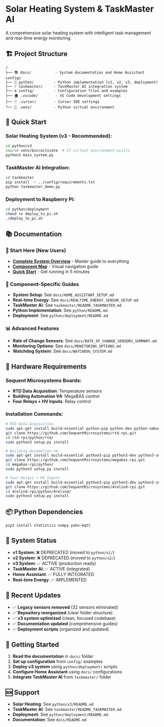 # Solar Heating System & TaskMaster AI

A comprehensive solar heating system with intelligent task management and real-time energy monitoring.

## 🏗️ **Project Structure**

```
/
├── 📚 docs/           - System documentation and Home Assistant configs
├── 🚀 python/         - Python implementation (v1, v2, v3, deployment)
├── ⚡ taskmaster/     - TaskMaster AI integration system
├── ⚙️ config/         - Configuration files and examples
├── 🏠 .vscode/        - VS Code development settings
├── 🖱️ .cursor/        - Cursor IDE settings
└── 🐍 .venv/          - Python virtual environment
```

## 🎯 **Quick Start**

### **Solar Heating System (v3 - Recommended):**
```bash
cd python/v3
source venv/bin/activate  # If virtual environment exists
python3 main_system.py
```

### **TaskMaster AI Integration:**
```bash
cd taskmaster
pip install -r ../config/requirements.txt
python taskmaster_demo.py
```

### **Deployment to Raspberry Pi:**
```bash
cd python/deployment
chmod +x deploy_to_pi.sh
./deploy_to_pi.sh
```

## 📚 **Documentation**

### **🚀 Start Here (New Users)**
- **[Complete System Overview](docs/SYSTEM_OVERVIEW.md)** - Master guide to everything
- **[Component Map](docs/COMPONENT_MAP.md)** - Visual navigation guide
- **[Quick Start](docs/SYSTEM_OVERVIEW.md#quick-start-guide)** - Get running in 5 minutes

### **🔧 Component-Specific Guides**
- **System Setup**: See `docs/HOME_ASSISTANT_SETUP.md`
- **Real-time Energy**: See `docs/REALTIME_ENERGY_SENSOR_SETUP.md`
- **TaskMaster AI**: See `taskmaster/README_TASKMASTER.md`
- **Python Implementation**: See `python/README.md`
- **Deployment**: See `python/deployment/README.md`

### **📊 Advanced Features**
- **Rate of Change Sensors**: See `docs/RATE_OF_CHANGE_SENSORS_SUMMARY.md`
- **Monitoring Options**: See `docs/MONITORING_OPTIONS.md`
- **Watchdog System**: See `docs/WATCHDOG_SYSTEM.md`

## 🔧 **Hardware Requirements**

### **Sequent Microsystems Boards:**
- **RTD Data Acquisition**: Temperature sensors
- **Building Automation V4**: MegaBAS control
- **Four Relays + HV Inputs**: Relay control

### **Installation Commands:**
```bash
# RTD Data Acquisition
sudo apt-get install build-essential python-pip python-dev python-smbus git
git clone https://github.com/SequentMicrosystems/rtd-rpi.git
cd rtd-rpi/python/rtd/
sudo python3 setup.py install

# Building Automation V4
sudo apt-get install build-essential python3-pip python3-dev python3-smbus git
git clone https://github.com/SequentMicrosystems/megabas-rpi.git
cd megabas-rpi/python/
sudo python3 setup.py install

# Four Relays + HV Inputs
sudo apt-get install build-essential python3-pip python3-dev python3-smbus git
git clone https://github.com/SequentMicrosystems/4relind-rpi.git
cd 4relind-rpi/python/4relind/
sudo python3 setup.py install
```

## 📦 **Python Dependencies**

```bash
pip3 install statistics numpy paho-mqtt
```

## 🚀 **System Status**

- **v1 System**: ❌ DEPRECATED (moved to `python/v1/`)
- **v2 System**: ❌ DEPRECATED (moved to `python/v2/`)
- **v3 System**: ✅ ACTIVE (production ready)
- **TaskMaster AI**: ✅ ACTIVE (integrated)
- **Home Assistant**: ✅ FULLY INTEGRATED
- **Real-time Energy**: ✅ IMPLEMENTED

## 🔄 **Recent Updates**

- ✅ **Legacy sensors removed** (32 sensors eliminated)
- ✅ **Repository reorganized** (clear folder structure)
- ✅ **v3 system optimized** (clean, focused codebase)
- ✅ **Documentation updated** (comprehensive guides)
- ✅ **Deployment scripts** (organized and updated)

## 📖 **Getting Started**

1. **Read the documentation** in `docs/` folder
2. **Set up configuration** from `config/` examples
3. **Deploy v3 system** using `python/deployment/` scripts
4. **Configure Home Assistant** using `docs/` configurations
5. **Integrate TaskMaster AI** from `taskmaster/` folder

## 🆘 **Support**

- **Solar Heating**: See `python/v3/README.md`
- **TaskMaster AI**: See `taskmaster/README_TASKMASTER.md`
- **Deployment**: See `python/deployment/README.md`
- **Documentation**: See `docs/README.md`